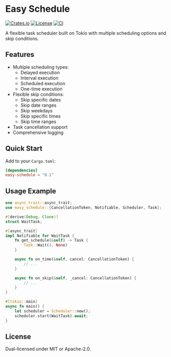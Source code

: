 # Easy Schedule

[![Crates.io](https://img.shields.io/crates/v/easy-schedule)](https://crates.io/crates/easy-schedule)
[![License](https://img.shields.io/badge/license-MIT%2FApache--2.0-blue)](LICENSE)
[![CI](https://github.com/rain2307/easy-schedule/actions/workflows/rust.yml/badge.svg)](https://github.com/rain2307/easy-schedule/actions/workflows/rust.yml)

A flexible task scheduler built on Tokio with multiple scheduling options and skip conditions.

## Features

- Multiple scheduling types:
  - Delayed execution
  - Interval execution
  - Scheduled execution
  - One-time execution
- Flexible skip conditions:
  - Skip specific dates
  - Skip date ranges
  - Skip weekdays
  - Skip specific times
  - Skip time ranges
- Task cancellation support
- Comprehensive logging

## Quick Start

Add to your `Cargo.toml`:

```toml
[dependencies]
easy-schedule = "0.1"
```

## Usage Example

```rust
use async_trait::async_trait;
use easy_schedule::{CancellationToken, Notifiable, Scheduler, Task};

#[derive(Debug, Clone)]
struct WaitTask;

#[async_trait]
impl Notifiable for WaitTask {
    fn get_schedule(&self) -> Task {
        Task::Wait(3, None)
    }

    async fn on_time(&self, cancel: CancellationToken) {
        // ...
    }

    async fn on_skip(&self, _cancel: CancellationToken) {
        // ...
    }
}

#[tokio::main]
async fn main() {
    let scheduler = Scheduler::new();
    scheduler.start(WaitTask).await;
}

```

## License

Dual-licensed under MIT or Apache-2.0.
